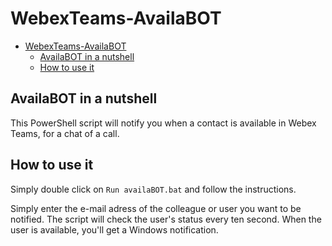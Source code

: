 # WebexTeams-AvailaBOT

- [WebexTeams-AvailaBOT](#webexteams-availabot)
  - [AvailaBOT in a nutshell](#availabot-in-a-nutshell)
  - [How to use it](#how-to-use-it)

## AvailaBOT in a nutshell

This PowerShell script will notify you when a contact is available in Webex Teams, for a chat of a call.

## How to use it

Simply double click on  `Run availaBOT.bat` and follow the instructions.

Simply enter the e-mail adress of the colleague or user you want to be notified. The script will check the user's status every ten second.
When the user is available, you'll get a Windows notification.
